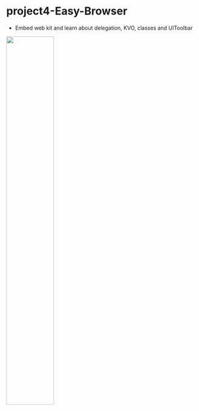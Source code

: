 # project4-Easy-Browser

- Embed web kit and learn about delegation, KVO, classes and UIToolbar
<img src="https://user-images.githubusercontent.com/91916741/180841792-d3c38287-223f-4974-86d1-a47c67366b01.png" width="50%" />
